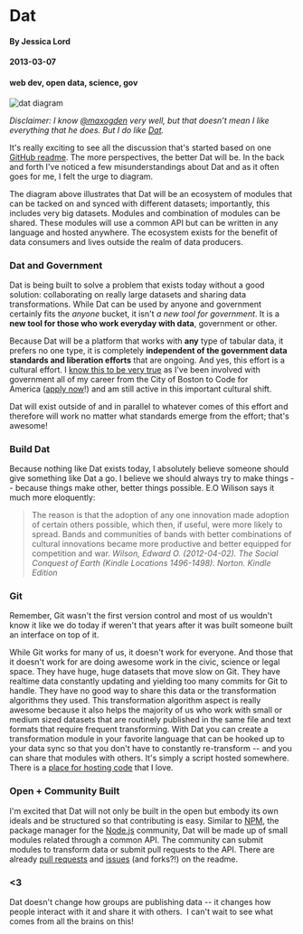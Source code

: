 # Dat
#### By Jessica Lord
#### 2013-03-07
#### web dev, open data, science, gov

![dat diagram](http://jlord.s3.amazonaws.com/dat-diagram.png)

_Disclaimer: I know [@maxogden](http://twitter.com/maxogden) very well, but that doesn&#8217;t mean I like everything that he does. But I do like [Dat](http://www.github.com/maxogden/dat)._

It's really exciting to see all the discussion that's started based on one [GitHub readme](https://github.com/maxogden/dat#dat). The more perspectives, the better Dat will be. In the back and forth I've noticed a few misunderstandings about Dat and as it often goes for me, I felt the urge to diagram.

The diagram above illustrates that Dat will be an ecosystem of modules that can be tacked on and synced with different datasets; importantly, this includes very big datasets. Modules and combination of modules can be shared. These modules will use a common API but can be written in any language and hosted anywhere. The ecosystem exists for the benefit of data consumers and lives outside the realm of data producers.

### Dat and Government

Dat is being built to solve a problem that exists today without a good solution: collaborating on really large datasets and sharing data transformations. While Dat can be used by anyone and government certainly fits the *anyone* bucket, it isn't *a new tool for government*. It is a **new tool for those who work everyday with data**, government or other.

Because Dat will be a platform that works with **any** type of tabular data, it prefers no one type, it is completely **independent of the government data standards and liberation efforts** that are ongoing. And yes, this effort is a cultural effort. I [know this to be very true](http://jlord.us/a-government-more-like-the-people/) as I've been involved with government all of my career from the City of Boston to Code for America ([apply now](http://www.codeforamerica.org/apply)!) and am still active in this important cultural shift.

Dat will exist outside of and in parallel to whatever comes of this effort and therefore will work no matter what standards emerge from the effort; that's awesome!

### Build Dat

Because nothing like Dat exists today, I absolutely believe someone should give something like Dat a go. I believe we should always try to make things -- because things make other, better things possible. E.O Wilison says it much more eloquently:

> The reason is that the adoption of any one innovation made adoption of certain others possible, which then, if useful, were more likely to spread. Bands and communities of bands with better combinations of cultural innovations became more productive and better equipped for competition and war. _Wilson, Edward O. (2012-04-02). The Social Conquest of Earth (Kindle Locations 1496-1498). Norton. Kindle Edition_

### Git

Remember, Git wasn't the first version control and most of us wouldn't know it like we do today if weren't that years after it was built someone built an interface on top of it.

While Git works for many of us, it doesn't work for everyone. And those that it doesn't work for are doing awesome work in the civic, science or legal space. They have huge, huge datasets that move slow on Git. They have realtime data constantly updating and yielding too many commits for Git to handle. They have no good way to share this data or the transformation algorithms they used. This transformation algorithm aspect is really awesome because it also helps the majority of us who work with small or medium sized datasets that are routinely published in the same file and text formats that require frequent transforming. With Dat you can create a transformation module in your favorite language that can be hooked up to your data sync so that you don't have to constantly re-transform -- and you can share that modules with others. It's simply a script hosted somewhere. There is a [place for hosting code](https://github.com/blog/1504-jessica-lord-is-a-githubber) that I love.

### Open + Community Built

I'm excited that Dat will not only be built in the open but embody its own ideals and be structured so that contributing is easy. Similar to [NPM](http://www.npmjs.org), the package manager for the [Node.js](http://www.nodejs.org) community, Dat will be made up of small modules related through a common API. The community can submit modules to transform data or submit pull requests to the API. There are already [pull requests](https://github.com/maxogden/dat/pulls?direction=desc&page=1&sort=created&state=closed) and [issues](https://github.com/maxogden/dat/issues) (and forks?!) on the readme.

### <3

Dat doesn't change how groups are publishing data -- it changes how people interact with it and share it with others.  I can't wait to see what comes from all the brains on this!